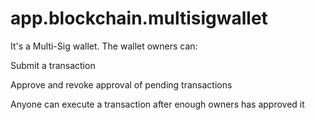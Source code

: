 # app.blockchain.multisigwallet

It's a Multi-Sig wallet. The wallet owners can:

Submit a transaction

Approve and revoke approval of pending transactions

Anyone can execute a transaction after enough owners has approved it

